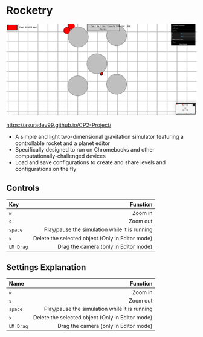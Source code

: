 # Rocketry
![Logo](res/TitleImage.png "Logo")

https://asuradev99.github.io/CP2-Project/

- A simple and light two-dimensional gravitation simulator featuring a controllable rocket and a planet editor
- Specifically designed to run on Chromebooks and other computationally-challenged devices
- Load and save configurations to create and share levels and configurations on the fly

## Controls

| Key      | Function |
| :----------- | -----------: |
| `w`      | Zoom in       |
| `s`   | Zoom out        |
| `space`| Play/pause the simulation while it is running|
| `x` | Delete the selected object (Only in Editor mode)|
| `LM Drag` | Drag the camera (only in Editor mode) |


## Settings Explanation

| Name      | Function |
| :----------- | -----------: |
| `w`      | Zoom in       |
| `s`   | Zoom out        |
| `space`| Play/pause the simulation while it is running|
| `x` | Delete the selected object (Only in Editor mode)|
| `LM Drag` | Drag the camera (only in Editor mode) |